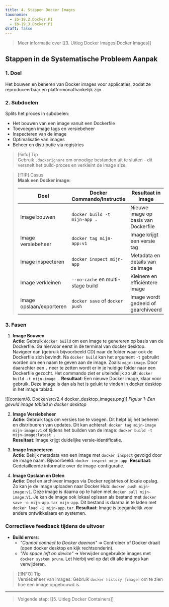 ```yaml
---
title: 4. Stappen Docker Images
taxonomie:
  - ib-19.2.Docker.PI
  - ib-19.3.Docker.PI
draft: false
---
```


> Meer informatie over [[3. Uitleg Docker Images|Docker Images]]

## Stappen in de Systematische Probleem Aanpak

### 1. Doel
Het bouwen en beheren van Docker images voor applicaties, zodat ze reproduceerbaar en platformonafhankelijk zijn.

### 2. Subdoelen
Splits het proces in subdoelen:
- Het bouwen van een image vanuit een Dockerfile
- Toevoegen image tags en versiebeheer
- Inspecteren van de image
- Optimalisatie van images
- Beheer en distributie via registries

> [!info] Tip  
> Gebruik `.dockerignore` om onnodige bestanden uit te sluiten - dit versnelt het build-proces en verkleint de image size.

> [!TIP] Casus  
> **Maak een Docker image:**
> 
> |Doel|Docker Commando/Instructie|Resultaat in Image|
> |---|---|---|
> |Image bouwen|`docker build -t mijn-app .`|Nieuwe image op basis van Dockerfile|
> |Image versiebeheer|`docker tag mijn-app:v1`|Image krijgt een versie tag|
> |Image inspecteren|`docker inspect mijn-app`|Metadata en details van de image|
> |Image verkleinen|`--no-cache` en multi-stage build|Kleinere en efficiëntere image|
> |Image opslaan/exporteren|`docker save` of `docker push`|Image wordt gedeeld of gearchiveerd|

### 3. Fasen
1. **Image Bouwen**  
    **Actie**: Gebruik `docker build` om een image te genereren op basis van de Dockerfile. Ga hiervoor eerst in de terminal van docker desktop. Navigeer dan (gebruik bijvoorbeeld CD) naar de folder waar ook de Dockerfile zich bevindt. Na `docker build` kan het argument `-t` gebruikt worden om een naam te geven aan de image. Zoals: `mijn-image`. Door daarachter een `.` neer te zetten wordt er in je huidige folder naar een Dockerfile gezocht. Het commando ziet er uiteindelijk zo uit: `docker build -t mijn-image .`
	**Resultaat**: Een nieuwe Docker image, klaar voor gebruik. Deze image is dan als het is gelukt te vinden in docker desktop in het image tablad. 

![[content/8. Docker/src/2.4 docker_desktop_images.png]]
*Figuur 1: Een gevuld image tablad in docker desktop*
 
2. **Image Versiebeheer**  
    **Actie**: Gebruik tags om versies toe te voegen. Dit helpt bij het beheren en distribueren van updates. Dit kan achteraf: `docker tag mijn-image mijn-image:v1` of tijdens het builden van de image: `docker build -t mijn-image:latest .`  
    **Resultaat**: Image krijgt duidelijke versie-identificatie.

3. **Image Inspecteren**  
    **Actie**: Bekijk metadata van een image met `docker inspect` gevolgd door de image naam. Bijvoorbeeld: `docker inspect mijn-app`.
	**Resultaat**: Gedetailleerde informatie over de image-configuratie.

5. **Image Opslaan en Delen**  
    **Actie**: Deel en archiveer images via Docker registries of lokale opslag. Zo kan je de image uploaden naar Docker Hub: `docker push mijn-image:v1`. Deze image is daarna op te halen met `docker pull mijn-image:V1`. Je kan de image ook lokaal oplsaan als bestand met `docker save -o mijn-app.tar mijn-app`. Dit bestand is daarna in te laden met `docker load -i mijn-app.tar`.
    **Resultaat**: Image is toegankelijk voor andere ontwikkelaars en systemen.

### Correctieve feedback tijdens de uitvoer
- **Build errors**:
    - _"Cannot connect to Docker daemon"_ ➔ Controleer of Docker draait (open docker desktop en kijk rechtsonderin).
    - _"No space left on device"_ ➔ Verwijder ongebruikte images met `docker system prune`. Let hierbij wel op dat dit alle images kan verwijderen.

> [!INFO] Tip  
> Versiebeheer van images: Gebruik `docker history [image]` om te zien hoe een image opgebouwd is.

---

> Volgende stap: [[5. Uitleg Docker Containers]]